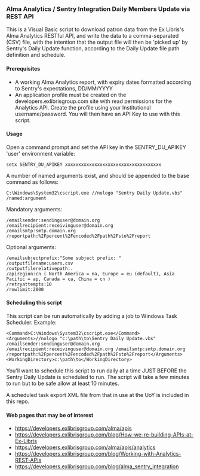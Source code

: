 ### 	Alma Analytics / Sentry Integration Daily Members Update via REST API

This is a Visual Basic script to download patron data from the Ex Libris's Alma Analytics RESTful API, and write the data to a comma-separated (CSV) file,	with the intention that the output file will then be 'picked up' by Sentry's Daily Update function, according to the Daily Update file path definition and schedule.

#### Prerequisites
- A working Alma Analytics report, with expiry dates formatted according to Sentry's expectations, DD/MM/YYYY
- An application profile must be created on the developers.exlibrisgroup.com site with read permissions for the Analytics API. Create the profile using your Institutional username/password. You will then have an API Key to use with this script.

#### Usage
Open a command prompt and set the API key in the SENTRY_DU_APIKEY 'user' environment variable:
```
setx SENTRY_DU_APIKEY xxxxxxxxxxxxxxxxxxxxxxxxxxxxxxxxxxxx
```
A number of named arguments exist, and should be appended to the base command as follows:
```
C:\Windows\System32\cscript.exe //nologo "Sentry Daily Update.vbs" /named:argument
```
Mandatory arguments:
```
/emailsender:sendinguser@domain.org
/emailrecipient:receivinguser@domain.org
/emailsmtp:smtp.domain.org
/reportpath:%2Fpercent%2Fencoded%2Fpath%2Fsto%2Freport
```

Optional arguments:
```
/emailsubjectprefix:"Some subject prefix: "
/outputfilename:users.csv
/outputfilerelativepath:.
/apiregion:cn ( North America = na, Europe = eu (default), Asia Pacific = ap, Canada = ca, China = cn )
/retryattempts:10
/rowlimit:2000
```
#### Scheduling this script
This script can be run automatically by adding a job to Windows Task Scheduler. Example:
```
<Command>C:\Windows\System32\cscript.exe</Command>
<Arguments>//nologo "c:\path\to\Sentry Daily Update.vbs" /emailsender:sendinguser@domain.org /emailrecipient:receivinguser@domain.org /emailsmtp:smtp.domain.org /reportpath:%2Fpercent%2Fencoded%2Fpath%2Fsto%2Freport</Arguments>
<WorkingDirectory>c:\path\to</WorkingDirectory>
```
You'll want to schedule this script to run daily at a time JUST BEFORE the Sentry Daily Update is scheduled to run. The script will take a few minutes to run but to be safe allow at least 10 minutes.

A scheduled task export XML file from that in use at the UoY is included in this repo.

#### Web pages that may be of interest
- https://developers.exlibrisgroup.com/alma/apis
- https://developers.exlibrisgroup.com/blog/How-we-re-building-APIs-at-Ex-Libris
- https://developers.exlibrisgroup.com/alma/apis/analytics
- https://developers.exlibrisgroup.com/blog/Working-with-Analytics-REST-APIs
- https://developers.exlibrisgroup.com/blog/alma_sentry_integration
